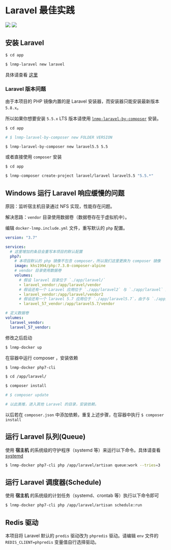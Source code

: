 # Laravel 最佳实践

[![](https://img.shields.io/badge/AD-%E8%85%BE%E8%AE%AF%E4%BA%91%E5%AE%B9%E5%99%A8%E6%9C%8D%E5%8A%A1-blue.svg)](https://cloud.tencent.com/redirect.php?redirect=10058&cps_key=3a5255852d5db99dcd5da4c72f05df61) [![](https://img.shields.io/badge/Support-%E8%85%BE%E8%AE%AF%E4%BA%91%E8%87%AA%E5%AA%92%E4%BD%93-brightgreen.svg)](https://cloud.tencent.com/developer/support-plan?invite_code=13vokmlse8afh)

## 安装 Laravel

```bash
$ cd app

$ lnmp-laravel new laravel
```

具体请查看 [这里](command.md)

### Laravel 版本问题

由于本项目的 PHP 镜像内置的是 Laravel 安装器，而安装器只能安装最新版本 `5.8.x`。

所以如果你想要安装 `5.5.x` LTS 版本请使用 [`lnmp-laravel-by-composer`](command.md) 安装。

```bash
$ cd app

# $ lnmp-laravel-by-composer new FOLDER VERSION

$ lnmp-laravel-by-composer new laravel5.5 5.5
```

或者直接使用 `composer` 安装

```bash
$ cd app

$ lnmp-composer create-project laravel/laravel laravel5.5 "5.5.*"
```

## Windows 运行 Laravel 响应缓慢的问题

原因：监听宿主机目录通过 NFS 实现，性能存在问题。

解决思路：`vendor` 目录使用数据卷（数据卷存在于虚拟机中）。

编辑 `docker-lnmp.include.yml` 文件，重写默认的 `php` 配置。

```yaml
version: "3.7"

services:
  # 这里增加的条目会重写本项目的默认配置
  php7:
    # 本项目默认的 php 镜像不包含 composer，所以我们这里更换为 composer 镜像
    image: khs1994/php:7.3.0-composer-alpine
    # vendor 目录使用数据卷
    volumes:
      # 假设 laravel 目录位于 `./app/laravel/`
      - laravel_vendor:/app/laravel/vendor
      # 假设还有一个 Laravel 应用位于 `./app/laravel2` 与 `./app/laravel` 版本一致（依赖一致），那么可以共用 vendor 数据卷
      - laravel_vendor:/app/laravel/vendor2
      # 假设还有一个 laravel 5.7 应用位于 `./app/laravel5.7`，由于与 `./app/laravel` 依赖不一致，必须使用新的数据卷
      - laravel_57_vendor:/app/laravel5.7/vendor

# 定义数据卷
volumes:
  laravel_vendor:
  laravel_57_vendor:
```

修改之后启动

```bash
$ lnmp-docker up
```

在容器中运行 composer ，安装依赖

```bash
$ lnmp-docker php7-cli

$ cd /app/laravel/

$ composer install

# $ composer update

# 以此类推，进入其他 Laravel 的目录，安装依赖。
```

以后若在 `composer.json` 中添加依赖，重复上述步骤，在容器中执行 `$ composer install`

## 运行 Laravel 队列(Queue)

使用 **宿主机** 的系统级的守护程序（systemd 等）来运行以下命令。具体请查看 [systemd](systemd.md)

```bash
$ lnmp-docker php7-cli php /app/laravel/artisan queue:work --tries=3
```

## 运行 Laravel 调度器(Schedule)

使用 **宿主机** 的系统级的计划任务（systemd、crontab 等）执行以下命令即可

```bash
$ lnmp-docker php7-cli php /app/laravel/artisan schedule:run
```

## Redis 驱动

本项目将 Laravel 默认的 `predis` 驱动改为 `phpredis` 驱动。请编辑 `env` 文件的 `REDIS_CLIENT=phpredis` 变量值自行选择驱动。
